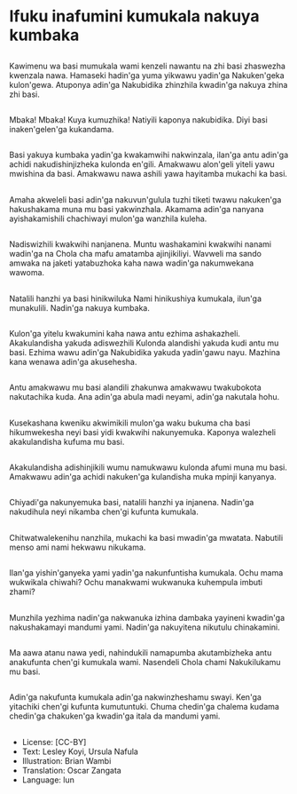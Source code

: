 # Ifuku inafumini kumukala nakuya kumbaka

##
Kawimenu wa basi mumukala wami kenzeli nawantu na zhi basi zhaswezha kwenzala nawa. Hamaseki hadin'ga yuma yikwawu yadin'ga Nakuken'geka kulon'gewa. Atuponya adin'ga Nakubidika zhinzhila kwadin'ga nakuya zhina zhi basi.

##
Mbaka! Mbaka! Kuya kumuzhika! Natiyili kaponya nakubidika. Diyi basi inaken'gelen'ga kukandama.

##
Basi yakuya kumbaka yadin'ga kwakamwihi nakwinzala, ilan'ga antu adin'ga achidi nakudishinjizheka kulonda en'gili. Amakwawu alon'geli yiteli yawu mwishina da basi. Amakwawu nawa ashili yawa hayitamba mukachi ka basi.

##
Amaha akweleli basi adin'ga nakuvun'gulula tuzhi tiketi twawu nakuken'ga hakushakama muna mu basi yakwinzhala. Akamama adin'ga nanyana ayishakamishili chachiwayi mulon'ga wanzhila kuleha.

##
Nadiswizhili kwakwihi nanjanena. Muntu washakamini kwakwihi nanami wadin'ga na Chola cha mafu amatamba ajinjikiliyi. Wavweli ma sando amwaka na jaketi yatabuzhoka kaha nawa wadin'ga nakumwekana wawoma.

##
Natalili hanzhi ya basi hinikwiluka Nami hinikushiya kumukala, ilun'ga munakulili. Nadin'ga nakuya kumbaka.

##
Kulon'ga yitelu kwakumini kaha nawa antu ezhima ashakazheli. Akakulandisha yakuda adiswezhili Kulonda alandishi yakuda kudi antu mu basi. Ezhima wawu adin'ga Nakubidika yakuda yadin'gawu nayu. Mazhina kana wenawa adin'ga akusehesha.

##
Antu amakwawu mu basi alandili zhakunwa amakwawu twakubokota nakutachika kuda. Ana adin'ga abula madi neyami, adin'ga nakutala hohu.

##
Kusekashana kweniku akwimikili mulon'ga waku bukuma cha basi hikumwekesha neyi basi yidi kwakwihi nakunyemuka. Kaponya walezheli akakulandisha kufuma mu basi.

##
Akakulandisha adishinjikili wumu namukwawu kulonda afumi muna mu basi. Amakwawu adin'ga achidi nakuken'ga kulandisha muka mpinji kanyanya.

##
Chiyadi'ga nakunyemuka basi, natalili hanzhi ya injanena. Nadin'ga nakudihula neyi nikamba chen'gi kufunta kumukala.

##
Chitwatwalekenihu nanzhila, mukachi ka basi mwadin'ga mwatata. Nabutili menso ami nami hekwawu nikukama.

##
Ilan'ga yishin'ganyeka yami yadin'ga nakunfuntisha kumukala. Ochu mama wukwikala chiwahi? Ochu manakwami wukwanuka kuhempula imbuti zhami?

##
Munzhila yezhima nadin'ga nakwanuka izhina dambaka yayineni kwadin'ga nakushakamayi mandumi yami. Nadin'ga nakuyitena nikutulu chinakamini.

##
Ma aawa atanu nawa yedi, nahindukili namapumba akutambizheka antu anakufunta chen'gi kumukala wami. Nasendeli Chola chami Nakukilukamu mu basi.

##
Adin'ga nakufunta kumukala adin'ga nakwinzheshamu swayi. Ken'ga yitachiki chen'gi kufunta kumutuntuki. Chuma chedin'ga chalema kudama chedin'ga chakuken'ga kwadin'ga itala da mandumi yami.

##
* License: [CC-BY]
* Text: Lesley Koyi, Ursula Nafula
* Illustration: Brian Wambi
* Translation: Oscar Zangata
* Language: lun
